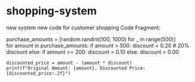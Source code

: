 # shopping-system
new system
new code for customer shopping 
Code Fragment:

purchase_amounts = [random.randint(100, 1000) for _ in range(500)]  
for amount in purchase_amounts:
    if amount > 500:
        discount = 0.20  # 20% discount
    else:
        if amount >= 200:
            discount = 0.10 
        else:
            discount = 0.00 
    
    discounted_price = amount - (amount * discount)  
    print(f"Original Amount: {amount}, Discounted Price: {discounted_price:.2f}")

